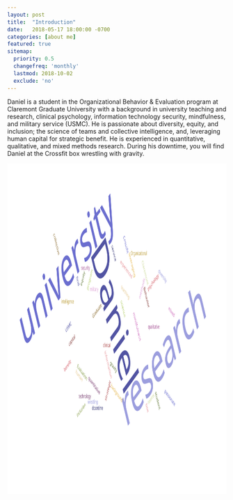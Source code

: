 ```yaml
---
layout: post
title:  "Introduction"
date:   2018-05-17 18:00:00 -0700
categories: [about me]
featured: true
sitemap:
  priority: 0.5
  changefreq: 'monthly'
  lastmod: 2018-10-02
  exclude: 'no'
---
```

Daniel is a student in the Organizational Behavior & Evaluation program at Claremont Graduate University with a background in university teaching and research, clinical psychology, information technology security, mindfulness, and military service (USMC). He is passionate about diversity, equity, and inclusion; the science of teams and collective intelligence, and, leveraging human capital for strategic benefit. He is experienced in quantitative, qualitative, and mixed methods research. During his downtime, you will find Daniel at the Crossfit box wrestling with gravity.

<p align="center">
       <img src="/assets/image/2018-05-17-introduction-6.svg" height="760" width="1280">
</p>

